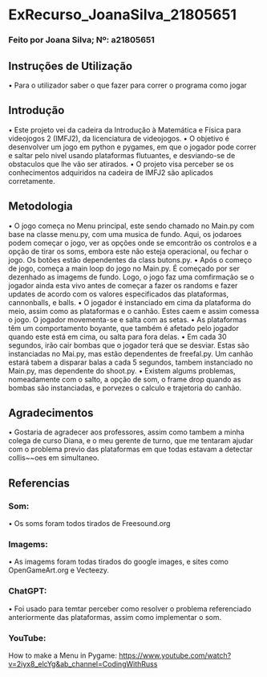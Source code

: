 # ExRecurso_JoanaSilva_21805651
### Feito por Joana Silva; Nº: a21805651

## Instruções de Utilização
• Para o utilizador saber o que fazer para correr o programa como jogar

## Introdução
• Este projeto vei da cadeira da Introdução à Matemática e Física para videojogos 2 (IMFJ2), da
licenciatura de videojogos.
• O objetivo é desenvolver um jogo em python e pygames, em que o jogador pode correr e saltar pelo nivel usando plataformas flutuantes, e desviando-se de obstaculos que lhe vão ser atirados.
• O projeto visa perceber se os conhecimentos adquiridos na cadeira de IMFJ2 são aplicados corretamente.

## Metodologia
• O jogo começa no Menu principal, este sendo chamado no Main.py com base na classe menu.py, com uma musica de fundo. Aqui, os jodaroes podem começar o jogo, ver as opções onde se emcontrão os controlos e a opção de tirar os soms, embora este não esteja operacional, ou fechar o jogo. Os botões estão dependentes da class butons.py.
• Após o começo de jogo, começa a main loop do jogo no Main.py. É começado por ser dezenhado as imagems de fundo. Logo, o jogo faz uma comfirmação se o jogador ainda esta vivo antes de começar a fazer os randoms e fazer updates de acordo com os valores especificados das plataformas, cannonballs, e balls.
• O jogador é instanciado em cima da plataforma do meio, assim como as plataformas e o canhão. Estes caem e assim comessa o jogo. O jogador movementa-se e salta com as setas. 
• As plataformas têm um comportamento boyante, que também é afetado pelo jogador quando este está em cima, ou salta para fora delas. 
• Em cada 30 segundos, irão cair bombas que o jogador terá que se desviar. Estas são instanciadas no Mai.py, mas estão dependentes de freefal.py. Um canhão estará tabem a disparar balas a cada 5 segundos, tambem instanciado no Main.py, mas dependente do shoot.py.
• Existem algums problemas, nomeadamente com o salto, a opção de som, o frame drop quando as bombas são instanciadas, e porvezes o calculo e trajetoria do canhão.

## Agradecimentos
• Gostaria de agradecer aos professores, assim como tambem a minha colega de curso Diana, e o meu gerente de turno, que me tentaram ajudar com o problema previo das plataformas em que todas estavam a detectar collis~~oes em simultaneo.

## Referencias
### Som:
• Os soms foram todos tirados de Freesound.org

### Imagems:
• As imagems foram todas tirados do google images, e sites como OpenGameArt.org e Vecteezy.

### ChatGPT:
• Foi usado para temtar perceber como resolver o problema referenciado anteriormente das plataformas, assim como implementar o som.

### YouTube:
How to make a Menu in Pygame: https://www.youtube.com/watch?v=2iyx8_elcYg&ab_channel=CodingWithRuss 
